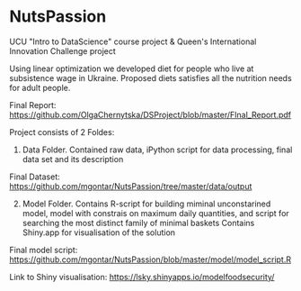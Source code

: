 # NutsPassion
UCU "Intro to DataScience" course project & Queen's International Innovation Challenge project

Using linear optimization we developed diet for people who live at subsistence wage in Ukraine. Proposed diets satisfies all the nutrition needs for adult people.

Final Report: https://github.com/OlgaChernytska/DSProject/blob/master/FInal_Report.pdf

Project consists of 2 Foldes:
1) Data Folder. Contained raw data, iPython script for data processing, final data set and its description

Final Dataset: https://github.com/mgontar/NutsPassion/tree/master/data/output

2) Model Folder.
Contains R-script for building miminal unconstarined model, model with constrais on maximum daily quantities, and script for searching the most distinct family of minimal baskets
Contains Shiny.app for visualisation of the solution

Final model script: https://github.com/mgontar/NutsPassion/blob/master/model/model_script.R

Link to Shiny visualisation: https://lsky.shinyapps.io/modelfoodsecurity/


